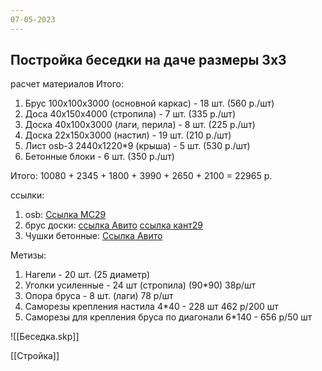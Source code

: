 ```yaml
---
07-05-2023
---
```

## Постройка беседки на даче размеры 3х3


расчет материалов
Итого:
1. Брус 100х100х3000 (основной каркас)  - 18 шт.  (560 р./шт)
2. Доса 40х150х4000 (стропила) - 7 шт.  (335 р./шт)
3. Доска 40х100х3000 (лаги, перила) - 8 шт.  (225 р./шт)
4. Доска 22х150х3000 (настил) - 19 шт.  (210 р./шт)
5. Лист osb-3 2440х1220*9 (крыша) - 5 шт.  (530 р./шт)
6. Бетонные блоки - 6 шт.  (350 р./шт)

Итого: 10080 + 2345 + 1800 + 3990 + 2650 + 2100 = 22965 р.

ссылки:
1. osb: [Ссылка МС29](https://ms29.ru/shop/product/osp-osb-3-2440-1220-9mm)
2. брус доски: [ссылка Авито](https://www.avito.ru/arhangelsk/remont_i_stroitelstvo/pilomaterialy_doska_brus_1_sort_2856558326)
[ссылка кант29](https://kant29.ru/katalog/brus)
3. Чушки бетонные: [Ссылка Авито](https://www.avito.ru/arhangelsk/remont_i_stroitelstvo/blok_betonnyy_fundamentnyy_1157179747)
 
Метизы:
1. Нагели - 20 шт. (25 диаметр)
2. Уголки усиленные - 24 шт (стропила) (90*90) 38р/шт
3. Опора бруса - 8 шт. (лаги) 78 р/шт
4. Саморезы крепления настила 4*40 - 228 шт 462 р/200 шт
5. Саморезы для крепления бруса по диагонали 6*140 - 656 р/50 шт

![[Беседка.skp]]

[[Стройка]]